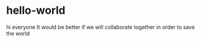 # hello-world
hi everyone
It would be better if we will collaborate together in order to save the world
